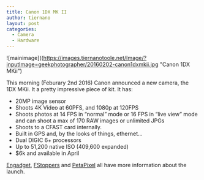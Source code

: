 ```yaml
---
title: Canon 1DX MK II
author: tiernano
layout: post
categories:
  - Camera
  - Hardware
---
```


![mainimage]((https://images.tiernanotoole.net/Image/?inputImage=geekphotographer/20160202-canon1dxmkii.jpg "Canon 1DX MKii")

This morning (Feburary 2nd 2016) Canon announced a new camera, the 1DX MKii. It a pretty impressive piece of kit. It has:

- 20MP image sensor
- Shoots 4K Video at 60PFS, and 1080p at 120FPS
- Shoots photos at 14 FPS in “normal” mode or 16 FPS in “live view” mode and can shoot a max of 170 RAW images or unlimited JPGs
- Shoots to a CFAST card internally.
- Built in GPS and, by the looks of things, ethernet…
- Dual DIGIC 6+ processors
- Up to 51,200 native ISO (409,600 expanded)
- $6k and available in April

[Engadget][1], [FStoppers][2] and [PetaPixel][3] all have more information about the launch.

[1]: http://www.engadget.com/2016/02/01/canon-eos-1d-x-mark-ii/
[2]: https://fstoppers.com/gear/canon-announces-eos-1d-x-mark-ii-20mp-4k60p-video-iso-409600-and-cfast-20-112306
[3]: http://petapixel.com/2016/02/01/canon-1d-x-mark-ii-is-a-4k-monster-with-built-in-lens-optimization/
